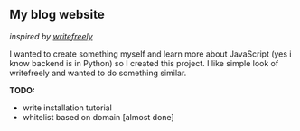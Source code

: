 ## My blog website 
*inspired by [writefreely](https://writefreely.org/)*

I wanted to create something myself and learn more about JavaScript (yes i know backend is in Python) so I created this project.
I like simple look of writefreely and wanted to do something similar.

**TODO:**
- write installation tutorial  
- whitelist based on domain [almost done]
